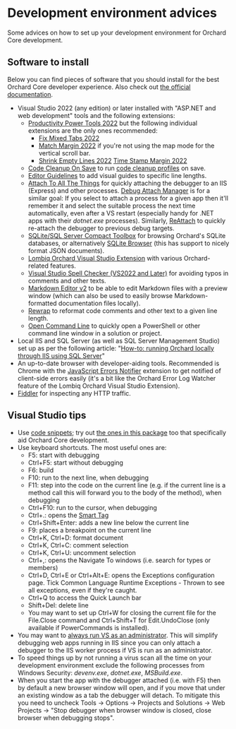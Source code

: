 # Development environment advices

Some advices on how to set up your development environment for Orchard Core development.

## Software to install

Below you can find pieces of software that you should install for the best Orchard Core developer experience. Also check out [the official documentation](https://docs.orchardcore.net/en/dev/docs/resources/development-tools/).

- Visual Studio 2022 (any edition) or later installed with "ASP.NET and web development" tools and the following extensions:
  - [Productivity Power Tools 2022](https://marketplace.visualstudio.com/items?itemName=VisualStudioPlatformTeam.ProductivityPowerPack2022) but the following individual extensions are the only ones recommended:
    - [Fix Mixed Tabs 2022](https://marketplace.visualstudio.com/items?itemName=VisualStudioPlatformTeam.FixMixedTabs2022)
    - [Match Margin 2022](https://marketplace.visualstudio.com/items?itemName=VisualStudioPlatformTeam.MatchMargin2022) if you're not using the map mode for the vertical scroll bar.
    - [Shrink Empty Lines 2022](https://marketplace.visualstudio.com/items?itemName=VisualStudioPlatformTeam.SyntacticLineCompression2022)
      [Time Stamp Margin 2022](https://marketplace.visualstudio.com/items?itemName=VisualStudioPlatformTeam.TimeStampMargin2022)
  - [Code Cleanup On Save](https://marketplace.visualstudio.com/items?itemName=MadsKristensen.CodeCleanupOnSave) to run [code cleanup profiles](https://docs.microsoft.com/en-us/visualstudio/ide/code-styles-and-code-cleanup?view=vs-2022#apply-code-styles) on save.
  - [Editor Guidelines](https://marketplace.visualstudio.com/items?itemName=PaulHarrington.EditorGuidelinesPreview) to add visual guides to specific line lengths.
  - [Attach To All The Things](https://marketplace.visualstudio.com/items?itemName=thebread.AttachToAllTheThings) for quickly attaching the debugger to an IIS (Express) and other processes. [Debug Attach Manager](https://marketplace.visualstudio.com/items?itemName=ViktarKarpach.DebugAttachManager2022) is for a similar goal: If you select to attach a process for a given app then it'll remember it and select the suitable process the next time automatically, even after a VS restart (especially handy for .NET apps with their _dotnet.exe_ processes). Similarly, [ReAttach](https://marketplace.visualstudio.com/items?itemName=ErlandR.ReAttach) to quickly re-attach the debugger to previous debug targets.
  - [SQLite/SQL Server Compact Toolbox](https://marketplace.visualstudio.com/items?itemName=ErikEJ.SQLServerCompactSQLiteToolbox) for browsing Orchard's SQLite databases, or alternatively [SQLite Browser](https://sqlitebrowser.org/dl/) (this has support to nicely format JSON documents).
  - [Lombiq Orchard Visual Studio Extension](https://marketplace.visualstudio.com/items?itemName=LombiqVisualStudioExtension.LombiqOrchardVisualStudioExtension) with various Orchard-related features.
  - [Visual Studio Spell Checker (VS2022 and Later)](https://marketplace.visualstudio.com/items?itemName=EWoodruff.VisualStudioSpellCheckerVS2022andLater) for avoiding typos in comments and other texts.
  - [Markdown Editor v2](https://marketplace.visualstudio.com/items?itemName=MadsKristensen.MarkdownEditor2) to be able to edit Markdown files with a preview window (which can also be used to easily browse Markdown-formatted documentation files locally).
  - [Rewrap](https://marketplace.visualstudio.com/items?itemName=stkb.Rewrap-18980) to reformat code comments and other text to a given line length.
  - [Open Command Line](https://marketplace.visualstudio.com/items?itemName=MadsKristensen.OpenCommandLine64) to quickly open a PowerShell or other command line window in a solution or project.
- Local IIS and SQL Server (as well as SQL Server Management Studio) set up as per the following article: "[How-to: running Orchard locally through IIS using SQL Server](http://orcharddojo.net/blog/how-to-running-orchard-locally-through-iis-using-sql-server)"
- An up-to-date browser with developer-aiding tools. Recommended is Chrome with the [JavaScript Errors Notifier](https://chrome.google.com/webstore/detail/javascript-errors-notifie/jafmfknfnkoekkdocjiaipcnmkklaajd?hl=en) extension to get notified of client-side errors easily (it's a bit like the Orchard Error Log Watcher feature of the Lombiq Orchard Visual Studio Extension).
- [Fiddler](http://www.telerik.com/fiddler) for inspecting any HTTP traffic.

## Visual Studio tips

- Use [code snippets](https://docs.microsoft.com/en-us/visualstudio/ide/code-snippets); try out [the ones in this package](../Utilities/VisualStudioSnippets/) too that specifically aid Orchard Core development.
- Use keyboard shortcuts. The most useful ones are:
  - F5: start with debugging
  - Ctrl+F5: start without debugging
  - F6: build
  - F10: run to the next line, when debugging
  - F11: step into the code on the current line (e.g. if the current line is a method call this will forward you to the body of the method), when debugging
  - Ctrl+F10: run to the cursor, when debugging
  - Ctrl+.: opens the [Smart Tag](http://haacked.com/archive/2008/06/23/visual-studio-smart-tag-expansion-tip.aspx)
  - Ctrl+Shift+Enter: adds a new line below the current line
  - F9: places a breakpoint on the current line
  - Ctrl+K, Ctrl+D: format document
  - Ctrl+K, Ctrl+C: comment selection
  - Ctrl+K, Ctrl+U: uncomment selection
  - Ctrl+,: opens the Navigate To windows (i.e. search for types or members)
  - Ctrl+D, Ctrl+E or Ctrl+Alt+E: opens the Exceptions configuration page. Tick Common Language Runtime Exceptions - Thrown to see all exceptions, even if they're caught.
  - Ctrl+Q to access the Quick Launch bar
  - Shift+Del: delete line
  - You may want to set up Ctrl+W for closing the current file for the File.Close command and Ctrl+Shift+T for Edit.UndoClose (only available if PowerCommands is installed).
- You may want to [always run VS as an administrator](http://stackoverflow.com/a/12859334/220230). This will simplify debugging web apps running in IIS since you can only attach a debugger to the IIS worker process if VS is run as an administrator.
- To speed things up by not running a virus scan all the time on your development environment exclude the following processes from Windows Security: _devenv.exe_, _dotnet.exe_, _MSBuild.exe_.
- When you start the app with the debugger attached (i.e. with F5) then by default a new browser window will open, and if you move that under an existing window as a tab the debugger will detach. To mitigate this you need to uncheck Tools → Options → Projects and Solutions → Web Projects → "Stop debugger when browser window is closed, close browser when debugging stops".
